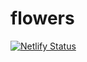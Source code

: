 # flowers

[![Netlify Status](https://api.netlify.com/api/v1/badges/010d8ed9-5d68-4158-ae6a-d012ea649a04/deploy-status)](https://app.netlify.com/sites/sparkly-crepe-ae94ab/deploys)
